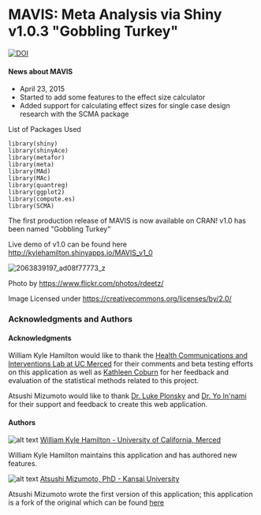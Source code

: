 MAVIS: Meta Analysis via Shiny v1.0.3 "Gobbling Turkey"
=====
[![DOI](https://zenodo.org/badge/9922/kylehamilton/MAVIS.svg)](http://dx.doi.org/10.5281/zenodo.14966)

#### News about MAVIS

* April 23, 2015
* Started to add some features to the effect size calculator
* Added support for calculating effect sizes for single case design research with the SCMA package


List of Packages Used 
```
library(shiny) 
library(shinyAce) 
library(metafor) 
library(meta) 
library(MAd) 
library(MAc) 
library(quantreg) 
library(ggplot2)
library(compute.es)
library(SCMA)
```
The first production release of MAVIS is now available on CRAN! v1.0 has been named "Gobbling Turkey"

Live demo of v1.0 can be found here http://kylehamilton.shinyapps.io/MAVIS_v1_0

![2063839197_ad08f77773_z](https://cloud.githubusercontent.com/assets/2274317/5225143/dc868ea4-7694-11e4-94bf-2c465f7d497c.jpg)

Photo by https://www.flickr.com/photos/rdeetz/

Image Licensed under https://creativecommons.org/licenses/by/2.0/

### Acknowledgments and Authors

#### Acknowledgments
William Kyle Hamilton would like to thank the [Health Communications and Interventions Lab at UC Merced](http://cameronhcilab.com/) for their comments and beta testing efforts on this application as well as [Kathleen Coburn](http://psychology.ucmerced.edu/content/kathleen-coburn) for her feedback and evaluation of the statistical methods related to this project.

Atsushi Mizumoto would like to thank [Dr. Luke Plonsky](http://oak.ucc.nau.edu/ldp3/) and [Dr. Yo In'nami](https://sites.google.com/site/yoinnami/) for their support and feedback to create this web application.


#### Authors


![alt text](http://kylehamilton.com/wp-content/uploads/2014/11/kyle80.jpg "Logo Title Text 1") [William Kyle Hamilton - University of California, Merced](http://www.kylehamilton.com)

William Kyle Hamilton maintains this application and has authored new features.

![alt text](http://kylehamilton.com/wp-content/uploads/2014/11/atsushi80.jpg "Logo Title Text 1")
[Atsushi Mizumoto, PhD - Kansai University](http://mizumot.com)

Atsushi Mizumoto wrote the first version of this application; this application is a fork of the original which can be found [here](https://github.com/mizumot/meta)
